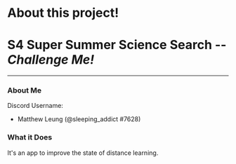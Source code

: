 # About this project!

# S4 Super Summer Science Search -- *Challenge Me!*

* * *

### About Me

Discord Username:

-   Matthew Leung (@sleeping_addict #7628)
    
### What it Does

It's an app to improve the state of distance learning.